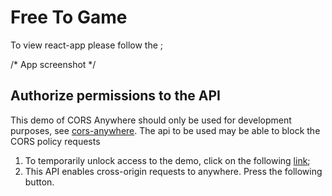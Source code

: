 # Free To Game
<p>To view react-app please follow the <a href="https://eugenepokalyuk.github.io/react-freetogame/"></a>;</p>
<p>/* App screenshot */</p>


## Authorize permissions to the API
<p>This demo of CORS Anywhere should only be used for development purposes, see <a href="https://github.com/Rob--W/cors-anywhere/issues/301">cors-anywhere</a>. The api to be used may be able to block the CORS policy requests</p>
<ol>
  <li>To temporarily unlock access to the demo, click on the following <a href="https://cors-anywhere.herokuapp.com/https://www.freetogame.com/api/games">link</a>;</li>
  <li>This API enables cross-origin requests to anywhere. Press the following button.</li>
</ol>
